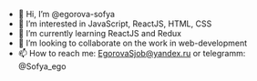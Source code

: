 - 👋 Hi, I’m @egorova-sofya
- 👀 I’m interested in JavaScript, ReactJS, HTML, CSS
- 🌱 I’m currently learning ReactJS and Redux
- 💞️ I’m looking to collaborate on the work in web-development
- 📫 How to reach me: EgorovaSjob@yandex.ru or telegramm: @Sofya_ego

<!---
egorova-sofya/egorova-sofya is a ✨ special ✨ repository because its `README.md` (this file) appears on your GitHub profile.
You can click the Preview link to take a look at your changes.
--->
